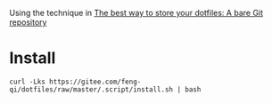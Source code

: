 Using the technique in [The best way to store your dotfiles: A bare Git repository](https://www.atlassian.com/git/tutorials/dotfiles)

# Install

```shell
curl -Lks https://gitee.com/feng-qi/dotfiles/raw/master/.script/install.sh | bash
```
